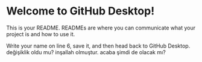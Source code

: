 # Welcome to GitHub Desktop!

This is your README. READMEs are where you can communicate what your project is and how to use it.

Write your name on line 6, save it, and then head back to GitHub Desktop.
değişiklik oldu mu? inşallah olmuştur.
acaba şimdi de olacak mı?